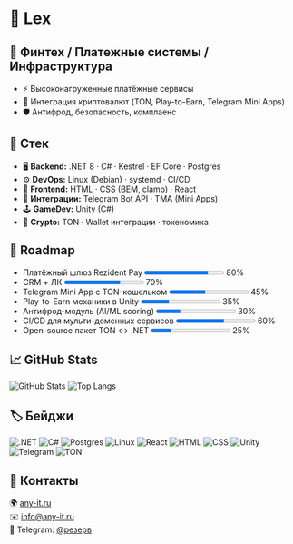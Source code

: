 # 👋 Lex

## 🔹 Финтех / Платежные системы / Инфраструктура
- ⚡ Высоконагруженные платёжные сервисы
- 💸 Интеграция криптовалют (TON, Play-to-Earn, Telegram Mini Apps)
- 🛡️ Антифрод, безопасность, комплаенс

## 🔹 Стек
- 🖥 **Backend:** .NET 8 · C# · Kestrel · EF Core · Postgres
- ⚙️ **DevOps:** Linux (Debian) · systemd · CI/CD
- 🎨 **Frontend:** HTML · CSS (BEM, clamp) · React
- 📱 **Интеграции:** Telegram Bot API · TMA (Mini Apps)
- 🕹 **GameDev:** Unity (C#)
- 💠 **Crypto:** TON · Wallet интеграции · токеномика

## 🚀 Roadmap
- Платёжный шлюз Rezident Pay
  <progress value="80" max="100"></progress> 80%
- CRM + ЛК
  <progress value="70" max="100"></progress> 70%
- Telegram Mini App с TON-кошельком
  <progress value="45" max="100"></progress> 45%
- Play-to-Earn механики в Unity
  <progress value="35" max="100"></progress> 35%
- Антифрод-модуль (AI/ML scoring)
  <progress value="30" max="100"></progress> 30%
- CI/CD для мульти-доменных сервисов
  <progress value="60" max="100"></progress> 60%
- Open-source пакет TON ↔ .NET
  <progress value="25" max="100"></progress> 25%

## 📈 GitHub Stats
![GitHub Stats](https://github-readme-stats.vercel.app/api?username=lex&show_icons=true&theme=dark)
![Top Langs](https://github-readme-stats.vercel.app/api/top-langs/?username=lex&layout=compact&theme=dark)

## 🏷️ Бейджи
![.NET](https://img.shields.io/badge/.NET-8-512BD4?logo=dotnet&logoColor=white)
![C#](https://img.shields.io/badge/C%23-Language-239120?logo=c-sharp&logoColor=white)
![Postgres](https://img.shields.io/badge/Postgres-15-336791?logo=postgresql&logoColor=white)
![Linux](https://img.shields.io/badge/Linux-Debian-A81D33?logo=debian&logoColor=white)
![React](https://img.shields.io/badge/React-18-61DAFB?logo=react&logoColor=black)
![HTML](https://img.shields.io/badge/HTML5-E34F26?logo=html5&logoColor=white)
![CSS](https://img.shields.io/badge/CSS3-1572B6?logo=css3&logoColor=white)
![Unity](https://img.shields.io/badge/Unity-000000?logo=unity&logoColor=white)
![Telegram](https://img.shields.io/badge/Telegram-26A5E4?logo=telegram&logoColor=white)
![TON](https://img.shields.io/badge/TON-0098EA?logo=telegram&logoColor=white)

## 🔗 Контакты
🌍 [any-it.ru](https://any-it.ru)  
✉️ [info@any-it.ru](mailto:info@any-it.ru)  
💬 Telegram: [@резерв](https://t.me/резерв)
